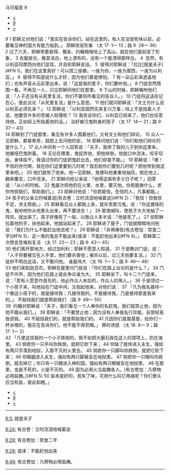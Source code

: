 ﻿





 马可福音 9




* [<](bible/MRK08.md)
* [9](bible/MRK.md)
* [>](bible/MRK10.md)



 
9 
1 耶稣又对他们说：「我实在告诉你们，站在这里的，有人在没尝死味以前，必要看见神的国大有能力临到。」 耶稣改变形象 （太
17·
1—
13；路
9·
28—
36）  
2 过了六天，耶稣带着彼得、雅各、约翰暗暗地上了高山，就在他们面前变了形象， 
3 衣服放光，极其洁白，地上漂布的，没有一个能漂得那样白。 
4  忽然，有以利亚同摩西向他们显现，并且和耶稣说话。 
5  彼得对耶稣说：「拉比[就是夫子](#FN
1)，我们在这里真好！可以搭三座棚，一座为你，一座为摩西，一座为以利亚。」 
6  彼得不知道说什么才好，因为他们甚是惧怕。 
7 有一朵云彩来遮盖他们；也有声音从云彩里出来，说：「这是我的爱子，你们要听他。」 
8 门徒忽然周围一看，不再见一人，只见耶稣同他们在那里。 
9 下山的时候，耶稣嘱咐他们说：「人子还没有从死里复活，你们不要将所看见的告诉人。」 
10 门徒将这话存记在心，彼此议论「从死里复活」是什么意思。 
11 他们就问耶稣说：「文士为什么说以利亚必须先来？」 
12 耶稣说：「以利亚固然先来复兴万事；经上不是指着人子说，他要受许多的苦被人轻慢呢？ 
13 我告诉你们，以利亚已经来了，他们也任意待他，正如经上所指着他的话。」 治好被污鬼附身的孩子 （太
17·
14—
21；路
9·
37—
43）  
14 耶稣到了门徒那里，看见有许多人围着他们，又有文士和他们辩论。 
15 众人一见耶稣，都甚希奇，就跑上去问他的安。 
16 耶稣问他们说：「你们和他们辩论的是什么？」 
17 众人中间有一个人回答说：「夫子，我带了我的儿子到你这里来，他被哑巴鬼附着。 
18 无论在哪里，鬼捉弄他，把他摔倒，他就口中流沫，咬牙切齿，身体枯干。我请过你的门徒把鬼赶出去，他们却是不能。」 
19 耶稣说：「嗳！不信的世代啊，我在你们这里要到几时呢？我忍耐你们要到几时呢？把他带到我这里来吧。」 
20 他们就带了他来。他一见耶稣，鬼便叫他重重地抽风，倒在地上，翻来覆去，口中流沫。 
21 耶稣问他父亲说：「他得这病有多少日子呢？」回答说：「从小的时候。 
22 鬼屡次把他扔在火里、水里，要灭他。你若能做什么，求你怜悯我们，帮助我们。」 
23 耶稣对他说：「你若能信，在信的人，凡事都能。」 
24 孩子的父亲立时喊着说[有古卷：立时流泪地喊着说](#FN
2)：「我信！但我信不足，求主帮助。」 
25 耶稣看见众人都跑上来，就斥责那污鬼，说：「你这聋哑的鬼，我吩咐你从他里头出来，再不要进去！」 
26 那鬼喊叫，使孩子大大地抽了一阵风，就出来了。孩子好像死了一般，以致众人多半说：「他是死了。」 
27 但耶稣拉着他的手，扶他起来，他就站起来了。 
28 耶稣进了屋子，门徒就暗暗地问他说：「我们为什么不能赶出他去呢？」 
29 耶稣说：「非用祷告[有古卷加：禁食二字](#FN
3)，这一类的鬼总不能出来[或译：不能赶他出来](#FN
4)。」 耶稣第二次预言受难和复活 （太
17·
22—
23；路
9·
43—
45）  
30 他们离开那地方，经过加利利；耶稣不愿意人知道。 
31 于是教训门徒，说：「人子将要被交在人手里，他们要杀害他；被杀以后，过三天他要复活。」 
32 门徒却不明白这话，又不敢问他。 谁最伟大 （太
18·
1—
5；路
9·
46—
48）  
33 他们来到迦百农。耶稣在屋里问门徒说：「你们在路上议论的是什么？」 
34 门徒不作声，因为他们在路上彼此争论谁为大。 
35 耶稣坐下，叫十二个门徒来，说：「若有人愿意作首先的，他必作众人末后的，作众人的用人。」 
36 于是领过一个小孩子来，叫他站在门徒中间，又抱起他来，对他们说： 
37 「凡为我名接待一个像这小孩子的，就是接待我；凡接待我的，不是接待我，乃是接待那差我来的。」 不敌挡我们就是帮助我们 （路
9·
49—
50）  
38  约翰对耶稣说：「夫子，我们看见一个人奉你的名赶鬼，我们就禁止他，因为他不跟从我们。」 
39 耶稣说：「不要禁止他；因为没有人奉我名行异能，反倒轻易毁谤我。 
40 不敌挡我们的，就是帮助我们的。 
41 凡因你们是属基督，给你们一杯水喝的，我实在告诉你们，他不能不得赏赐。」 罪的诱惑 （太
18·
6—
9；路
17·
1—
2）  
42 「凡使这信我的一个小子跌倒的，倒不如把大磨石拴在这人的颈项上，扔在海里。 
43 倘若你一只手叫你跌倒，就把它砍下来； 
44 你缺了肢体进入永生，强如有两只手落到地狱，入那不灭的火里去。 
45 倘若你一只脚叫你跌倒，就把它砍下来； 
46 你瘸腿进入永生，强如有两只脚被丢在地狱里。 
47 倘若你一只眼叫你跌倒，就去掉它；你只有一只眼进入神的国，强如有两只眼被丢在地狱里。 
48 在那里，虫是不死的，火是不灭的。 
49 因为必用火当盐腌各人。[有古卷加：凡祭物必用盐腌。](#FN
5) 
50 盐本是好的，若失了味，可用什么叫它再咸呢？你们里头应当有盐，彼此和睦。」 
* [<](bible/MRK08.md)
* [9](bible/MRK.md)
* [>](bible/MRK10.md)





---


[9:5:](#V5)
就是夫子


[9:24:](#V24)
有古卷：立时流泪地喊着说


[9:29:](#V29)
有古卷加：禁食二字


[9:29:](#V29)
或译：不能赶他出来


[9:49:](#V49)
有古卷加：凡祭物必用盐腌。




---









